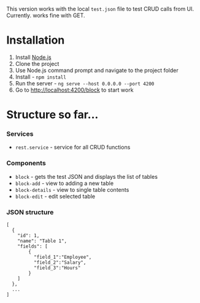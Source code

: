 This version works with the local `test.json` file to test CRUD calls from UI. Currently. works fine with GET.

# Installation

1. Install [Node.js](https://nodejs.org/en/)
2. Clone the project
3. Use Node.js command prompt and navigate to the project folder
4. Install - `npm install`
5. Run the server - `ng serve --host 0.0.0.0 --port 4200`
6. Go to [http://localhost:4200/block](http://localhost:4200/block) to start work

# Structure so far...

### Services

* `rest.service` - service for all CRUD functions

### Components

* `block` - gets the test JSON and displays the list of tables
* `block-add` - view to adding a new table 
* `block-details` - view to single table contents
* `block-edit` - edit selected table

### JSON structure

```
[
  {
    "id": 1,
    "name": "Table 1",
    "fields": [
        {
          "field_1":"Employee",
          "field_2":"Salary",
          "field_3":"Hours"
        }
    ]
  },
  ...
]
```